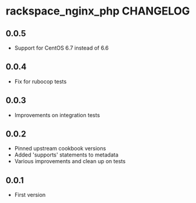 rackspace_nginx_php CHANGELOG
==================

0.0.5
-----
- Support for CentOS 6.7 instead of 6.6

0.0.4
-----
- Fix for rubocop tests

0.0.3
-----
- Improvements on integration tests

0.0.2
-----
- Pinned upstream cookbook versions
- Added 'supports' statements to metadata
- Various improvements and clean up on tests

0.0.1
-----
- First version
